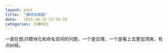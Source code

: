 ```yaml
---
layout: post
title:  "模块加载器"
date:   2015-10-15 21:56:26
categories: JS模块化
---
```


一直在想JS模块化和命名空间的问题，一个是合理，一个是看上去更加清爽，有点纠结。
